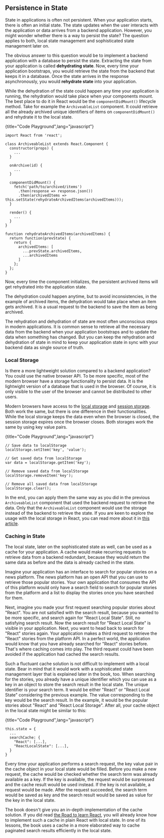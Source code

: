 ## Persistence in State

State in applications is often not persistent. When your application starts, there is often an initial state. The state updates when the user interacts with the application or data arrives from a backend application. However, you might wonder whether there is a way to persist the state? The question applies to both, local state management and sophisticated state management later on.

The obvious answer to this question would be to implement a backend application with a database to persist the state. Extracting the state from your application is called **dehydrating state**. Now, every time your application bootstraps, you would retrieve the state from the backend that keeps it in a database. Once the state arrives in the response asynchronously, you would **rehydrate state** into your application.

While the dehydration of the state could happen any time your application is running, the rehydration would take place when your components mount. The best place to do it in React would be the `componentDidMount()` lifecycle method. Take for example the `ArchiveableList` component. It could retrieve all the already archived unique identifiers of items on `componentDidMount()` and rehydrate it to the local state.

{title="Code Playground",lang="javascript"}
~~~~~~~~
import React from 'react';

class ArchiveableList extends React.Component {
  constructor(props) {
    ...
  }

  onArchive(id) {
    ...
  }

  componentDidMount() {
    fetch('path/to/archived/items')
      .then(response => response.json())
      .then(archivedItems => this.setState(rehydrateArchivedItems(archivedItems)));
  }

  render() {
    ...
  }
}

function rehydrateArchivedItems(archivedItems) {
  return function(prevState) {
    return {
      archivedItems: [
        ...prevState.archivedItems,
        ...archivedItems
      ]
    };
  };
}
~~~~~~~~

Now, every time the component initializes, the persistent archived items will get rehydrated into the application state.

The dehydration could happen anytime, but to avoid inconsistencies, in the example of archived items, the dehydration would take place when an item gets archived. It is a usual request to the backend to save the item as being archived.

The rehydration and dehydration of state are most often unconscious steps in modern applications. It is common sense to retrieve all the necessary data from the backend when your application bootstraps and to update the data when something has changed. But you can keep the rehydration and dehydration of state in mind to keep your application state in sync with your backend data as single source of truth.

### Local Storage

Is there a more lightweight solution compared to a backend application? You could use the native browser API. To be more specific, most of the modern browser have a storage functionality to persist data. It is the lightwight version of a database that is used in the browser. Of course, it is only visible to the user of the browser and cannot be distributed to other users.

Modern browsers have access to the [local storage](https://developer.mozilla.org/en/docs/Web/API/Window/localStorage) and [session storage](https://developer.mozilla.org/en/docs/Web/API/Window/sessionStorage). Both work the same, but there is one difference in their functionalities. While the local storage keeps the data even when the browser is closed, the session storage expires once the browser closes. Both storages work the same by using key value pairs.

{title="Code Playground",lang="javascript"}
~~~~~~~~
// Save data to localStorage
localStorage.setItem('key', 'value');

// Get saved data from localStorage
var data = localStorage.getItem('key');

// Remove saved data from localStorage
localStorage.removeItem('key');

// Remove all saved data from localStorage
localStorage.clear();
~~~~~~~~

In the end, you can apply them the same way as you did in the previous `ArchiveableList` component that used the backend request to retrieve the data. Only that the `ArchiveableList` component would use the storage instead of the backend to retrieve the state. If you are keen to explore the usage with the local storage in React, you can read more about it in [this article](https://www.robinwieruch.de/local-storage-react/).

### Caching in State

The local state, later on the sophisticated state as well, can be used as a cache for your application. A cache would make recurring requests to retrieve data from a backend redundant, because they would return the same data as before and the data is already cached in the state.

Imagine your application has an interface to search for popular stories on a news platform. The news platform has an open API that you can use to retrieve those popular stories. Your own application that consumes the API of this platform would only have a search field to search for popular stories from the platform and a list to display the stories once you have searched for them.

Next, imagine you made your first request searching popular stories about "React". You are not satisfied with the search result, because you wanted to be more specific, and search again for "React Local State". Still, no satisfying search result. Now the search result for "React Local State" is visible in your application. Next, you want to head back to search for "React" stories again. Your application makes a third request to retrieve the "React" stories from the platform API. In a perfect world, the application would know that you have already searched for "React" stories before. That's where caching comes into play. The third request could have been avoided if the application had cached the search results.

Such a fluctuant cache solution is not difficult to implement with a local state. Bear in mind that it would work with a sophisticated state management layer that is explained later in the book, too. When searching for the stories, you already have a unique identifier which you can use as a key in an object to store the search result in the local state. The unique identifier is your search term. It would be either "React" or "React Local State" considering the previous example. The value corresponding to the key would be the search result. In the example, it would be the popular stories about "React" and "React Local Storage". After all, your cache object in the local state might be similar to this:

{title="Code Playground",lang="javascript"}
~~~~~~~~
this.state = {
  ...
  searchCache: {
    "React": [...],
    "ReactLocalState": [...],
  }
}
~~~~~~~~

Every time your application performs a search request, the key value pair in the cache object in your local state would be filled. Before you make a new request, the cache would be checked whether the search term was already available as a key. If the key is available, the request would be surpressed and the cache result would be used instead. If the key is not available, a request would be made. After the request succeeded, the search term would be saved as key and the search result would be saved as value for the key in the local state.

The book doesn't give you an in-depth implementation of the cache solution. If you did read [the Road to learn React](https://www.robinwieruch.de/the-road-to-learn-react/), you will already know how to implement such a cache in plain React with local state. In one of its lessons, the book uses a cache in a more elaborated way to cache paginated search results efficiently in the local state.